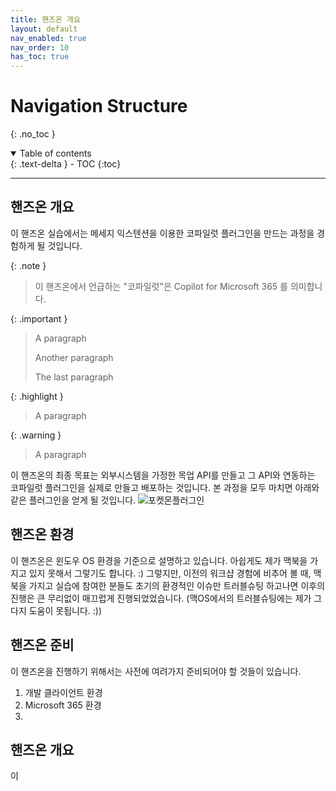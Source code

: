 ```yaml
---
title: 핸즈온 개요
layout: default
nav_enabled: true
nav_order: 10
has_toc: true
---
```


# Navigation Structure
{: .no_toc }

<details open markdown="block">
  <summary>
    Table of contents
  </summary>
  {: .text-delta }
- TOC
{:toc}
</details>

---

## 핸즈온 개요
이 핸즈온 실습에서는 메세지 익스텐션을 이용한 코파일럿 플러그인을 만드는 과정을 경험하게 될 것입니다.

{: .note }
> 이 핸즈온에서 언급하는 "코파일럿"은 Copilot for Microsoft 365 를 의미합니다.

{: .important }
> A paragraph
>
> Another paragraph
>
> The last paragraph


{: .highlight }
> A paragraph

{: .warning }
> A paragraph


이 핸즈온의 최종 목표는 외부시스템을 가정한 목업 API를 만들고 그 API와 연동하는 코파일럿 플러그인을 실제로 만들고 배포하는 것입니다.
본 과정을 모두 마치면 아래와 같은 플러그인을 얻게 될 것입니다.
![포켓몬플러그인](../assets/10-01.png)

## 핸즈온 환경
이 핸즈온은 윈도우 OS 환경을 기준으로 설명하고 있습니다. 
아쉽게도 제가 맥북을 가지고 있지 못해서 그렇기도 합니다. :)
그렇지만, 이전의 워크샵 경험에 비추어 볼 때, 맥북을 가지고 실습에 참여한 분들도 초기의 환경적인 이슈만 트러블슈팅 하고나면 이후의 진행은 큰 무리없이 매끄럽게 진행되었었습니다. (맥OS에서의 트러블슈팅에는 제가 그다지 도움이 못됩니다. :))

## 핸즈온 준비
이 핸즈온을 진행하기 위해서는 사전에 여려가지 준비되어야 할 것들이 있습니다.
1. 개발 클라이언트 환경
2. Microsoft 365 환경
3. 

## 핸즈온 개요
이 